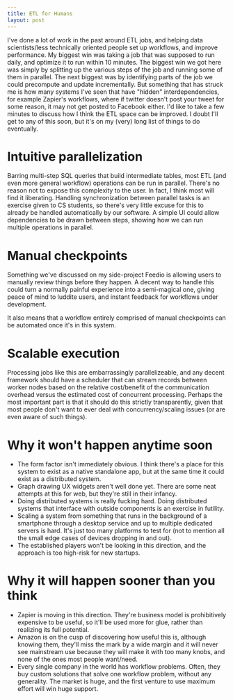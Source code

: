```yaml
---
title: ETL for Humans
layout: post
---
```

I've done a lot of work in the past around ETL jobs, and helping data scientists/less technically oriented people set up workflows, and improve performance. My biggest win was taking a job that was supposed to run daily, and optimize it to run within 10 minutes. The biggest win we got here was simply by splitting up the various steps of the job and running some of them in parallel. The next biggest was by identifying parts of the job we could precompute and update incrementally. But something that has struck me is how many systems I've seen that have "hidden" interdependencies, for example Zapier's workflows, where if twitter doesn't post your tweet for some reason, it may not get posted to Facebook either. I'd like to take a few minutes to discuss how I think the ETL space can be improved. I doubt I'll get to any of this soon, but it's on my (very) long list of things to do eventually.

# Intuitive parallelization

Barring multi-step SQL queries that build intermediate tables, most ETL (and even more general workflow) operations can be run in parallel. There's no reason not to expose this complexity to the user. In fact, I think most will find it liberating. Handling synchronization between parallel tasks is an exercise given to CS students, so there's very little excuse for this to already be handled automatically by our software. A simple UI could allow dependencies to be drawn between steps, showing how we can run multiple operations in parallel.

# Manual checkpoints

Something we've discussed on my side-project Feedio is allowing users to manually review things before they happen. A decent way to handle this could turn a normally painful experience into a semi-magical one, giving peace of mind to luddite users, and instant feedback for workflows under development.

It also means that a workflow entirely comprised of manual checkpoints can be automated once it's in this system.

# Scalable execution

Processing jobs like this are embarrassingly parallelizeable, and any decent framework should have a scheduler that can stream records between worker nodes based on the relative cost/benefit of the communication overhead versus the estimated cost of concurrent processing. Perhaps the most important part is that it should do this strictly transparently, given that most people don't want to ever deal with concurrency/scaling issues (or are even aware of such things).

# Why it won't happen anytime soon

* The form factor isn't immediately obvious. I think there's a place for this system to exist as a native standalone app, but at the same time it could exist as a distributed system.
* Graph drawing UX widgets aren't well done yet. There are some neat attempts at this for web, but they're still in their infancy.
* Doing distributed systems is really fucking hard. Doing distributed systems that interface with outside components is an exercise in futility.
* Scaling a system from something that runs in the background of a smartphone through a desktop service and up to multiple dedicated servers is hard. It's just too many platforms to test for (not to mention all the small edge cases of devices dropping in and out).
* The established players won't be looking in this direction, and the approach is too high-risk for new startups.

# Why it will happen sooner than you think

* Zapier is moving in this direction. They're business model is prohibitively expensive to be useful, so it'll be used more for glue, rather than realizing its full potential.
* Amazon is on the cusp of discovering how useful this is, although knowing them, they'll miss the mark by a wide margin and it will never see mainstream use because they will make it with too many knobs, and none of the ones most people want/need.
* Every single company in the world has workflow problems. Often, they buy custom solutions that solve one workflow problem, without any generality. The market is huge, and the first venture to use maximum effort will win huge support.
